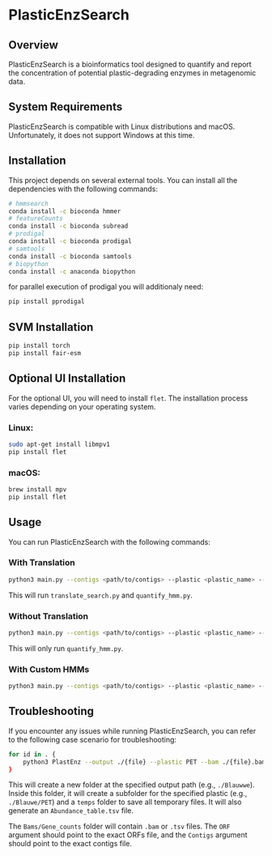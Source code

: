 # PlasticEnzSearch

## Overview
PlasticEnzSearch is a bioinformatics tool designed to quantify and report the concentration of potential plastic-degrading enzymes in metagenomic data.

## System Requirements

PlasticEnzSearch is compatible with Linux distributions and macOS.
Unfortunately, it does not support Windows at this time.

## Installation

This project depends on several external tools. You can install all the dependencies with the following commands:

```bash
# hmmsearch
conda install -c bioconda hmmer
# featureCounts
conda install -c bioconda subread
# prodigal
conda install -c bioconda prodigal
# samtools
conda install -c bioconda samtools
# biopython
conda install -c anaconda biopython
```

for parallel execution of prodigal you will additionaly need:

```bash
pip install pprodigal
```

## SVM Installation
```bash
pip install torch
pip install fair-esm
```

## Optional UI Installation


For the optional UI, you will need to install `flet`. The installation process varies depending on your operating system.

### Linux:
```bash
sudo apt-get install libmpv1
pip install flet
```

### macOS:
```bash
brew install mpv
pip install flet
```


## Usage
You can run PlasticEnzSearch with the following commands:

### With Translation
```bash
python3 main.py --contigs <path/to/contigs> --plastic <plastic_name> --output <path/to/output/folder>
```
This will run `translate_search.py` and `quantify_hmm.py`.

### Without Translation
```bash
python3 main.py --contigs <path/to/contigs> --plastic <plastic_name> --output <path/to/output/folder> --skip_translation
```
This will only run `quantify_hmm.py`.

### With Custom HMMs
```bash
python3 main.py --contigs <path/to/contigs> --plastic <plastic_name> --output <path/to/output/folder> --custom_hmm <path/to/hmms_file>
```

## Troubleshooting
If you encounter any issues while running PlasticEnzSearch, you can refer to the following case scenario for troubleshooting:

```bash
for id in . {
	python3 PlastEnz --output ./{file} --plastic PET --bam ./{file}.bam --ORF ./{file}.fa
}
```
This will create a new folder at the specified output path (e.g., `./Blauwwe`). 
Inside this folder, it will create a subfolder for the specified plastic (e.g., `./Blauwe/PET`) and a `temps` folder to save all temporary files. 
It will also generate an `Abundance_table.tsv` file.

The `Bams/Gene_counts` folder will contain `.bam` or `.tsv` files. The `ORF` argument should point to the exact ORFs file, and the `Contigs` argument should point to the exact contigs file. 
